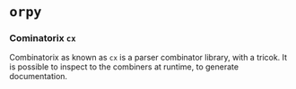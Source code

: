 # `orpy`


### Cominatorix `cx`

Combinatorix as known as `cx` is a parser combinator library, with a tricok.
It is possible to inspect to the combiners at runtime, to generate documentation. 
